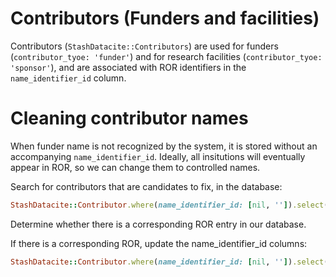 
Contributors (Funders and facilities)
=====================================

Contributors (`StashDatacite::Contributors`) are used for funders (`contributor_tyoe: 'funder'`) and for research facilities (`contributor_tyoe: 'sponsor'`), and are associated with ROR identifiers in the `name_identifier_id` column.


Cleaning contributor names
==========================

When funder name is not recognized by the system, it is stored without an accompanying `name_identifier_id`. Ideally, all insitutions will eventually appear in ROR, so we can change them to controlled names.

Search for contributors that are candidates to fix, in the database:
```ruby
StashDatacite::Contributor.where(name_identifier_id: [nil, '']).select(:contributor_name).distinct
```

Determine whether there is a corresponding ROR entry in our database.

If there is a corresponding ROR, update the name_identifier_id columns:

```ruby
StashDatacite::Contributor.where(name_identifier_id: [nil, '']).select(:contributor_name).update(identifier_type: 'ror', name_identifier_id: <ror_id>)
```
